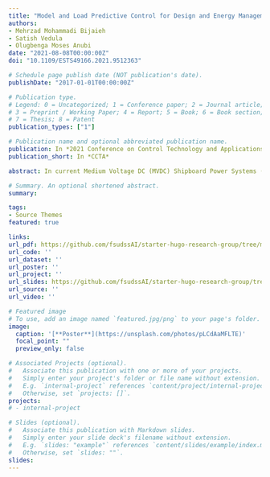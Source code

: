 ```yaml
---
title: "Model and Load Predictive Control for Design and Energy Management of Shipboard Power Systems"
authors:
- Mehrzad Mohammadi Bijaieh
- Satish Vedula
- Olugbenga Moses Anubi
date: "2021-08-08T00:00:00Z"
doi: "10.1109/ESTS49166.2021.9512363"

# Schedule page publish date (NOT publication's date).
publishDate: "2017-01-01T00:00:00Z"

# Publication type.
# Legend: 0 = Uncategorized; 1 = Conference paper; 2 = Journal article;
# 3 = Preprint / Working Paper; 4 = Report; 5 = Book; 6 = Book section;
# 7 = Thesis; 8 = Patent
publication_types: ["1"]

# Publication name and optional abbreviated publication name.
publication: In *2021 Conference on Control Technology and Applications*
publication_short: In *CCTA*

abstract: In current Medium Voltage DC (MVDC) Shipboard Power Systems (SPSs), multiple sources exist to supply power to a common dc bus. Conventionally, the power management of such systems is performed by controlling Power Generation Modules (PGMs) which include fuel operated generators and underlying converters. Moreover, energy management is performed by the emerging single or hybrid Energy Storage Systems (ESSs). This paper presents a model and load predictive control framework for power and energy management of SPSs. Here, MPC with load prediction is used for three main objectives; (1) to request power and energy from generators and energy storage elements according to their individual State of Power (SOP) and ramp-rate limitations, (2) to consider and integrate the generator cost and degradation, and (3) to reach a specific parking (final) State of Charge (SOC) for the ESSs at the end of the prediction horizon. The solution of the optimization problem is demonstrated using MATLAB and the functionality of the control framework is validated in real-time simulation environment.

# Summary. An optional shortened abstract.
summary: 

tags:
- Source Themes
featured: true

links:
url_pdf: https://github.com/fsudssAI/starter-hugo-research-group/tree/main/content/publication/mlpcdemsps/mlpcdemsps.pdf
url_code: ''
url_dataset: ''
url_poster: ''
url_project: ''
url_slides: https://github.com/fsudssAI/starter-hugo-research-group/tree/main/content/publication/mlpcdemsps/slide.pdf
url_source: ''
url_video: ''

# Featured image
# To use, add an image named `featured.jpg/png` to your page's folder. 
image:
  caption: '[**Poster**](https://unsplash.com/photos/pLCdAaMFLTE)'
  focal_point: ""
  preview_only: false

# Associated Projects (optional).
#   Associate this publication with one or more of your projects.
#   Simply enter your project's folder or file name without extension.
#   E.g. `internal-project` references `content/project/internal-project/index.md`.
#   Otherwise, set `projects: []`.
projects:
# - internal-project

# Slides (optional).
#   Associate this publication with Markdown slides.
#   Simply enter your slide deck's filename without extension.
#   E.g. `slides: "example"` references `content/slides/example/index.md`.
#   Otherwise, set `slides: ""`.
slides:
---
```


